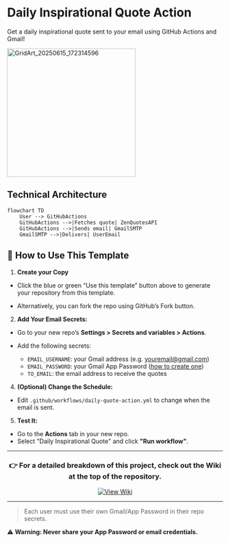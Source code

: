 # Daily Inspirational Quote Action

Get a daily inspirational quote sent to your email using GitHub Actions and Gmail!

<img src="https://github.com/user-attachments/assets/d4c2648a-4bd8-49bf-a574-73dc3873d858" alt="GridArt_20250615_172314596" width="300" height="300">

## Technical Architecture

```mermaid
flowchart TD
    User --> GitHubActions
    GitHubActions -->|Fetches quote| ZenQuotesAPI
    GitHubActions -->|Sends email| GmailSMTP
    GmailSMTP -->|Delivers| UserEmail
```




## 🚀 How to Use This Template


1. **Create your Copy**
   
 - Click the blue or green “Use this template” button above to generate your repository from this template.
  
 - Alternatively, you can fork the repo using GitHub’s Fork button.

2. **Add Your Email Secrets:**
   
 - Go to your new repo’s **Settings > Secrets and variables > Actions**.
     
 - Add the following secrets:
     - `EMAIL_USERNAME`: your Gmail address (e.g. youremail@gmail.com)
     - `EMAIL_PASSWORD`: your Gmail App Password ([how to create one](https://support.google.com/accounts/answer/185833?hl=en))
     - `TO_EMAIL`: the email address to receive the quotes

4. **(Optional) Change the Schedule:**
 - Edit `.github/workflows/daily-quote-action.yml` to change when the email is sent.

5. **Test It:**
 - Go to the **Actions** tab in your new repo.
 - Select "Daily Inspirational Quote" and click **"Run workflow"**.

---

<h3 align="center"><strong>👉 For a detailed breakdown of this project, check out the Wiki at the top of the repository.</strong></h3>

<p align="center">
  <a href="https://github.com/ijayhub/daily-quote-action/wiki" target="_blank">
    <img src="https://img.shields.io/badge/View-Wiki-blue?style=for-the-badge&logo=github" alt="View Wiki">
  </a>
</p>

---

> Each user must use their own Gmail/App Password in their repo secrets.

 ⚠️ **Warning: Never share your App Password or email credentials.**
